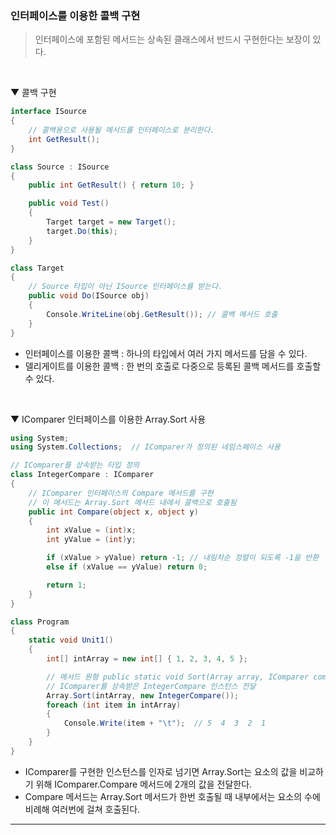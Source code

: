 ### 인터페이스를 이용한 콜백 구현
> 인터페이스에 포함된 메서드는 상속된 클래스에서 반드시 구현한다는 보장이 있다.
<br>

▼ 콜백 구현
```csharp
interface ISource
{
    // 콜백용으로 사용될 메서드를 인터페이스로 분리한다.
    int GetResult();
}

class Source : ISource
{
    public int GetResult() { return 10; }

    public void Test()
    {
        Target target = new Target();
        target.Do(this);
    }
}

class Target
{
    // Source 타입이 아닌 ISource 인터페이스를 받는다.
    public void Do(ISource obj)
    {
        Console.WriteLine(obj.GetResult()); // 콜백 메서드 호출
    }
}
```
- 인터페이스를 이용한 콜백 : 하나의 타입에서 여러 가지 메서드를 담을 수 있다.
- 델리게이트를 이용한 콜백 : 한 번의 호출로 다중으로 등록된 콜백 메서드를 호출할 수 있다.
<br>

▼ IComparer 인터페이스를 이용한 Array.Sort 사용
```csharp
using System;
using System.Collections;  // IComparer가 정의된 네임스페이스 사용

// IComparer를 상속받는 타입 정의
class IntegerCompare : IComparer
{
    // IComparer 인터페이스의 Compare 메서드를 구현
    // 이 메서드는 Array.Sort 메서드 내에서 콜백으로 호출됨
    public int Compare(object x, object y)
    {
        int xValue = (int)x;
        int yValue = (int)y;

        if (xValue > yValue) return -1; // 내림차순 정렬이 되도록 -1을 반환
        else if (xValue == yValue) return 0;

        return 1;
    }
}

class Program
{
    static void Unit1()
    {
        int[] intArray = new int[] { 1, 2, 3, 4, 5 };

        // 메서드 원형 public static void Sort(Array array, IComparer comparer)
        // IComparer를 상속받은 IntegerCompare 인스턴스 전달
        Array.Sort(intArray, new IntegerCompare());
        foreach (int item in intArray)
        {
            Console.Write(item + "\t");  // 5  4  3  2  1
        }
    }
}
```
- IComparer를 구현한 인스턴스를 인자로 넘기면 Array.Sort는 요소의 값을 비교하기 위해 IComparer.Compare 메서드에 2개의 값을 전달한다.
- Compare 메서드는 Array.Sort 메서드가 한번 호출될 때 내부에서는 요소의 수에 비례해 여러번에 걸쳐 호출된다.

****
<br>
